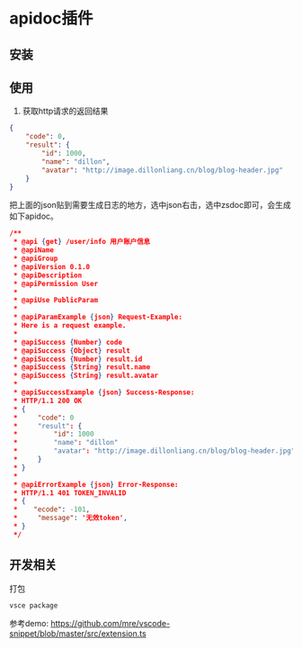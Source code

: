 # apidoc插件

## 安装

## 使用
1. 获取http请求的返回结果
```json
{
    "code": 0,
    "result": {
        "id": 1000,
        "name": "dillon",
        "avatar": "http://image.dillonliang.cn/blog/blog-header.jpg"
    }
}
```

把上面的json贴到需要生成日志的地方，选中json右击，选中zsdoc即可，会生成如下apidoc。
```json
/**
 * @api {get} /user/info 用户账户信息
 * @apiName 
 * @apiGroup 
 * @apiVersion 0.1.0
 * @apiDescription 
 * @apiPermission User
 *
 * @apiUse PublicParam
 *
 * @apiParamExample {json} Request-Example:
 * Here is a request example.
 *
 * @apiSuccess {Number} code
 * @apiSuccess {Object} result
 * @apiSuccess {Number} result.id
 * @apiSuccess {String} result.name
 * @apiSuccess {String} result.avatar
 *
 * @apiSuccessExample {json} Success-Response:
 * HTTP/1.1 200 OK
 * {
 *     "code": 0
 *     "result": {
 *         "id": 1000
 *         "name": "dillon"
 *         "avatar": "http://image.dillonliang.cn/blog/blog-header.jpg"
 *     }
 * }
 *
 * @apiErrorExample {json} Error-Response:
 * HTTP/1.1 401 TOKEN_INVALID
 * {
 * 	  "ecode": -101,
 *     "message": '无效token',
 * }
 */
```

## 开发相关

打包
```sh
vsce package
```

参考demo: https://github.com/mre/vscode-snippet/blob/master/src/extension.ts